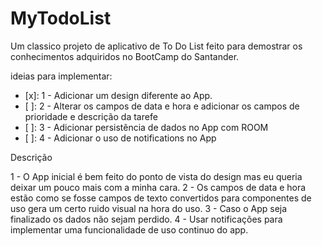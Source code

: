 # MyTodoList
Um classico projeto de aplicativo de To Do List feito para demostrar os conhecimentos adquiridos no BootCamp do Santander.

ideias para implementar:
- [x]: 1 - Adicionar um design diferente ao App.
- [ ]: 2 - Alterar os campos de data e hora e adicionar os campos de prioridade e descrição da tarefe
- [ ]: 3 - Adicionar persistência de dados no App com ROOM 
- [ ]: 4 - Adicionar o uso de notifications no App

Descrição

1 - O App inicial é bem feito do ponto de vista do design mas eu queria deixar um pouco mais com a minha cara.
2 - Os campos de data e hora estão como se fosse campos de texto convertidos para componentes de uso gera um certo ruido visual na hora do uso.
3 - Caso o App seja finalizado os dados não sejam perdido. 
4 - Usar notificações para implementar uma funcionalidade de uso continuo do app.
